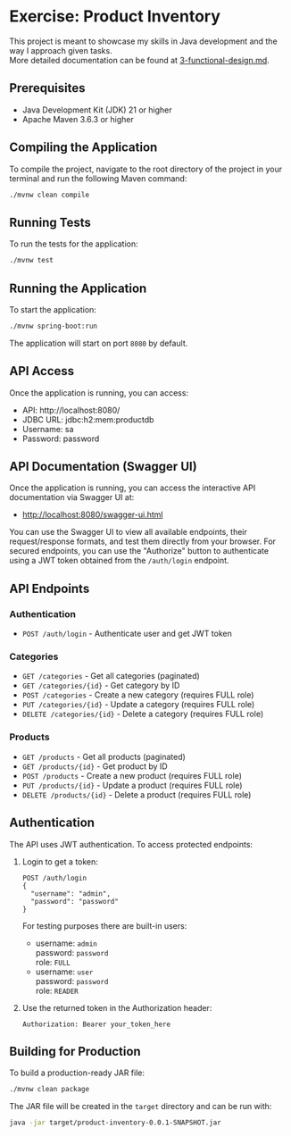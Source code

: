 # Exercise: Product Inventory

This project is meant to showcase my skills in Java development and the way I approach given tasks.  
More detailed documentation can be found at [3-functional-design.md](src/main/docs/3-functional-design.md).

## Prerequisites

- Java Development Kit (JDK) 21 or higher
- Apache Maven 3.6.3 or higher

## Compiling the Application

To compile the project, navigate to the root directory of the project in your terminal and run the following Maven command:

```bash
./mvnw clean compile
```

## Running Tests

To run the tests for the application:

```bash
./mvnw test
```

## Running the Application

To start the application:

```bash
./mvnw spring-boot:run
```

The application will start on port `8080` by default.

## API Access

Once the application is running, you can access:
- API: http://localhost:8080/
- JDBC URL: jdbc:h2:mem:productdb
- Username: sa
- Password: password

## API Documentation (Swagger UI)

Once the application is running, you can access the interactive API documentation via Swagger UI at:
- [http://localhost:8080/swagger-ui.html](http://localhost:8080/swagger-ui.html)

You can use the Swagger UI to view all available endpoints, their request/response formats, and test them directly from your browser. For secured endpoints, you can use the "Authorize" button to authenticate using a JWT token obtained from the `/auth/login` endpoint.

## API Endpoints

### Authentication
- `POST /auth/login` - Authenticate user and get JWT token

### Categories
- `GET /categories` - Get all categories (paginated)
- `GET /categories/{id}` - Get category by ID
- `POST /categories` - Create a new category (requires FULL role)
- `PUT /categories/{id}` - Update a category (requires FULL role)
- `DELETE /categories/{id}` - Delete a category (requires FULL role)

### Products
- `GET /products` - Get all products (paginated)
- `GET /products/{id}` - Get product by ID
- `POST /products` - Create a new product (requires FULL role)
- `PUT /products/{id}` - Update a product (requires FULL role)
- `DELETE /products/{id}` - Delete a product (requires FULL role)

## Authentication

The API uses JWT authentication. To access protected endpoints:

1. Login to get a token:
   ```
   POST /auth/login
   {
     "username": "admin",
     "password": "password"
   }
   ```
   
   For testing purposes there are built-in users:
   - username: `admin`  
     password: `password`   
     role: `FULL`
   - username: `user`  
     password: `password`   
     role: `READER`

2. Use the returned token in the Authorization header:
   ```
   Authorization: Bearer your_token_here
   ```

## Building for Production

To build a production-ready JAR file:

```bash
./mvnw clean package
```

The JAR file will be created in the `target` directory and can be run with:

```bash
java -jar target/product-inventory-0.0.1-SNAPSHOT.jar
```

